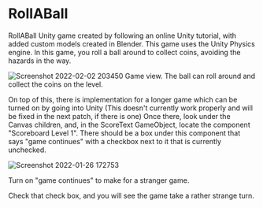 # RollABall
RollABall Unity game created by following an online Unity tutorial, with added custom models created in Blender. This game uses the Unity Physics engine. In this game, you roll a ball around to collect coins, avoiding the hazards in the way.

![Screenshot 2022-02-02 203450](https://user-images.githubusercontent.com/70292904/152272068-9d1440e0-c1e5-4cfc-82f8-adf7b6ef49f6.png)
Game view. The ball can roll around and collect the coins on the level.


On top of this, there is implementation for a longer game which can be turned on by going into Unity (This doesn't currently work properly and will be fixed in the next patch, if there is one) Once there, look under the Canvas children, and, in the ScoreText GameObject, locate the component "Scoreboard Level 1". There should be a box under this component that says "game continues" with a checkbox next to it that is currently unchecked. 

![Screenshot 2022-01-26 172753](https://user-images.githubusercontent.com/70292904/151264189-1de9a0b5-600d-49be-844f-75bf7906789a.png)

Turn on "game continues" to make for a stranger game.

Check that check box, and you will see the game take a rather strange turn.
